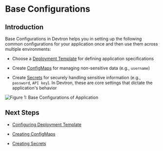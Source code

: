 # Base Configurations

## Introduction

Base Configurations in Devtron helps you in setting up the following common configurations for your application once and then use them across multiple environments:

* Choose a [Deployment Template](../../../reference/glossary.md#base-deployment-template) for defining application specifications

* Create [ConfigMaps](../../../reference/glossary.md#configmaps) for managing non-sensitive data (e.g., `username`)

* Create [Secrets](../../../reference/glossary.md#secrets) for securely handling sensitive information (e.g., `password`, `API key`). In Devtron, these are core settings that dictate the application's behavior

![Figure 1: Base Configurations of Application](https://devtron-public-asset.s3.us-east-2.amazonaws.com/images/creating-application/deployment-template/base-config-main.jpg)

## Next Steps

* [Configuring Deployment Template](deployment-template.md) 

* [Creating ConfigMaps](config-maps.md) 

* [Creating Secrets](secrets.md) 